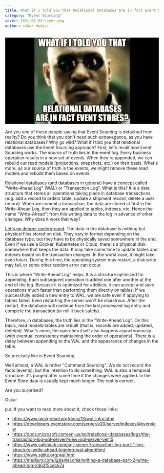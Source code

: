 ```yaml
---
title: What if I told you that Relational Databases are in fact Event Stores?
category: "Event Sourcing"
cover: 2021-02-03-cover.png
author: oskar dudycz
---
```


![cover](2021-02-03-cover.png)

Are you one of those people saying that Event Sourcing is detached from reality? Do you think that you don't need such extravagance, as you have relational databases? Why go wild? What if I told you that relational databases use the Event Sourcing approach?
First, let's recall how Event Sourcing works. The source of truth lies in the event log. Every business operation results in a new set of events. When they're appended, we can rebuild our read models (projections, snapshots, etc.) on their basis. What's more, as our source of truth is the events, we might remove these read models and rebuild them based on events.

Relational databases (and databases in general) have a concept called "Write-Ahead Log" (WAL) or "Transaction Log". What is this? It is a data structure that stores all operations taking place in database transactions (e.g. add a record to orders table, update a shipment record, delete a user record). When we commit a transaction, the data are stored at first in the Write-Ahead Log, then they are applied to tables, indexes, etc. Hence the name "Write-Ahead": from this writing data to the log in advance of other changes. Why does it work that way?

[Let's go deeper underground](https://www.youtube.com/watch?v=WIUAC03YMlA). The data in the database is nothing but physical files stored on disk. They vary in format depending on the database type, but they have to be physically saved somewhere in the end. Even if we use a Docker, Kubernetes or Cloud, there is a physical disk somewhere that keeps the data. It may take some time to update tables and indexes based on the transaction changes. In the worst case, it might take even hours. During this time, the operating system may restart, a disk write may fail, or some other random error can occur.

This is where "Write-Ahead Log" helps. It is a structure optimized for appending. Each subsequent operation is added one after another at the end of the log. Because it is optimized for addition, it can accept and save operations much faster than performing them directly on tables. If we successfully added a new entry to WAL, we are safe even if applying to tables failed. Even restarting the server won't be disastrous. After the restart, the database will continue from the last processed log entry and complete the transaction (or roll it back safely).

Therefore, in databases, the truth lies in the "Write-Ahead Log". On this basis, read models‐tables are rebuilt (that is, records are added, updated, deleted). What's more, the operation itself also happens asynchronously (with eventual consistency maintaining the order of operations). There is a delay between appending to the WAL and the appearance of changes in the table.

So precisely like in Event Sourcing. 

Well almost, a WAL is rather "Command Sourcing". We do not record the facts (events), but the intention to do something. WAL is also a temporal structure: it's purged after some time if the changes were applied. In the Event Store data is usually kept much longer.
The rest is correct.

Are you surprised?

Oskar

p.s. If you want to read more about it, check those links:
- https://www.postgresql.org/docs/13/wal-intro.html
- https://developers.eventstore.com/server/v20/server/indexes/#overview
- https://docs.microsoft.com/en-us/sql/relational-databases/logs/the-transaction-log-sql-server?view=sql-server-ver15
- https://www.sqlshack.com/sql-server-transaction-log-part-1-log-structure-write-ahead-logging-wal-algorithm/
- https://www.sqlite.org/wal.html
- https://medium.com/@daniel.chia/writing-a-database-part-2-write-ahead-log-2463f5cec67a 
